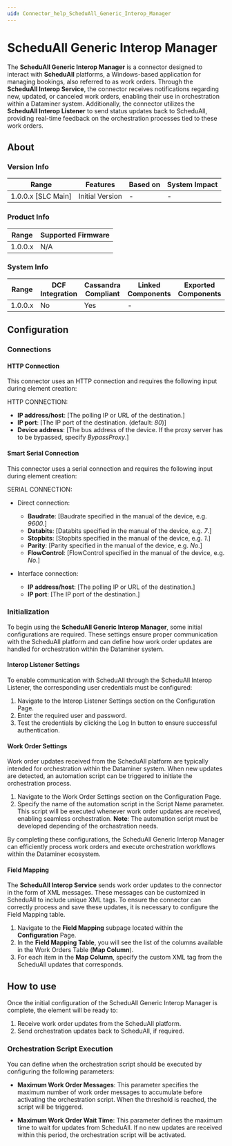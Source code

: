 ```yaml
---
uid: Connector_help_ScheduAll_Generic_Interop_Manager
---
```


# ScheduAll Generic Interop Manager

The **ScheduAll Generic Interop Manager** is a connector designed to interact with **ScheduAll** platforms, a Windows-based application for managing bookings, also referred to as work orders. Through the **ScheduAll Interop Service**, the connector receives notifications regarding new, updated, or canceled work orders, enabling their use in orchestration within a Dataminer system. Additionally, the connector utilizes the **ScheduAll Interop Listener** to send status updates back to ScheduAll, providing real-time feedback on the orchestration processes tied to these work orders.

## About

### Version Info

|Range  |Features  |Based on  |System Impact  |
|---------|---------|---------|---------|
|1.0.0.x [SLC Main]     |Initial Version         |-         |-         |

### Product Info

|Range  |Supported Firmware  |
|---------|---------|
|1.0.0.x     |N/A         |

### System Info

|Range  |DCF Integration  |Cassandra Compliant  |Linked Components  |Exported Components   |
|---------|---------|---------|---------|---------|
|1.0.0.x    |No       |Yes         |-         |   |

## Configuration

### Connections

#### HTTP Connection

This connector uses an HTTP connection and requires the following input during element creation:

HTTP CONNECTION:

  - **IP address/host**: [The polling IP or URL of the destination.]
  - **IP port**: [The IP port of the destination. (default: *80*)]
  - **Device address**: [The bus address of the device. If the proxy server has to be bypassed, specify *BypassProxy*.]

#### Smart Serial Connection

This connector uses a serial connection and requires the following input during element creation:

SERIAL CONNECTION:


- Direct connection:

  - **Baudrate**: [Baudrate specified in the manual of the device, e.g. *9600*.]
  - **Databits**: [Databits specified in the manual of the device, e.g. *7*.]
  - **Stopbits**: [Stopbits specified in the manual of the device, e.g. *1*.]
  - **Parity**: [Parity specified in the manual of the device, e.g. *No*.]
  - **FlowControl**: [FlowControl specified in the manual of the device, e.g. *No*.]

- Interface connection:

  - **IP address/host**: [The polling IP or URL of the destination.]
  - **IP port**: [The IP port of the destination.]
  
### Initialization

To begin using the **ScheduAll Generic Interop Manager**, some initial configurations are required. These settings ensure proper communication with the ScheduAll platform and can define how work order updates are handled for orchestration within the Dataminer system.

#### Interop Listener Settings

To enable communication with ScheduAll through the ScheduAll Interop Listener, the corresponding user credentials must be configured:

1. Navigate to the Interop Listener Settings section on the Configuration Page.
2. Enter the required user and password.
3. Test the credentials by clicking the Log In button to ensure successful authentication.

#### Work Order Settings

Work order updates received from the ScheduAll platform are typically intended for orchestration within the Dataminer system. When new updates are detected, an automation script can be triggered to initiate the orchestration process.

1. Navigate to the Work Order Settings section on the Configuration Page.
2. Specify the name of the automation script in the Script Name parameter. This script will be executed whenever work order updates are received, enabling seamless orchestration. **Note**: The automation script must be developed depending of the orchastration needs.

By completing these configurations, the ScheduAll Generic Interop Manager can efficiently process work orders and execute orchestration workflows within the Dataminer ecosystem.

#### Field Mapping

The **ScheduAll Interop Service** sends work order updates to the connector in the form of XML messages. These messages can be customized in ScheduAll to include unique XML tags. To ensure the connector can correctly process and save these updates, it is necessary to configure the Field Mapping table.

1. Navigate to the **Field Mapping** subpage located within the **Configuration** Page.
2. In the **Field Mapping Table**, you will see the list of the columns available in the Work Orders Table (**Map Column**).
3. For each item in the **Map Column**, specify the custom XML tag from the ScheduAll updates that corresponds.

## How to use

Once the initial configuration of the ScheduAll Generic Interop Manager is complete, the element will be ready to:

1. Receive work order updates from the ScheduAll platform.
2. Send orchestration updates back to ScheduAll, if required.

### Orchestration Script Execution

You can define when the orchestration script should be executed by configuring the following parameters:

- **Maximum Work Order Messages**: This parameter specifies the maximum number of work order messages to accumulate before activating the orchestration script. When the threshold is reached, the script will be triggered.

- **Maximum Work Order Wait Time**: This parameter defines the maximum time to wait for updates from ScheduAll. If no new updates are received within this period, the orchestration script will be activated.
  